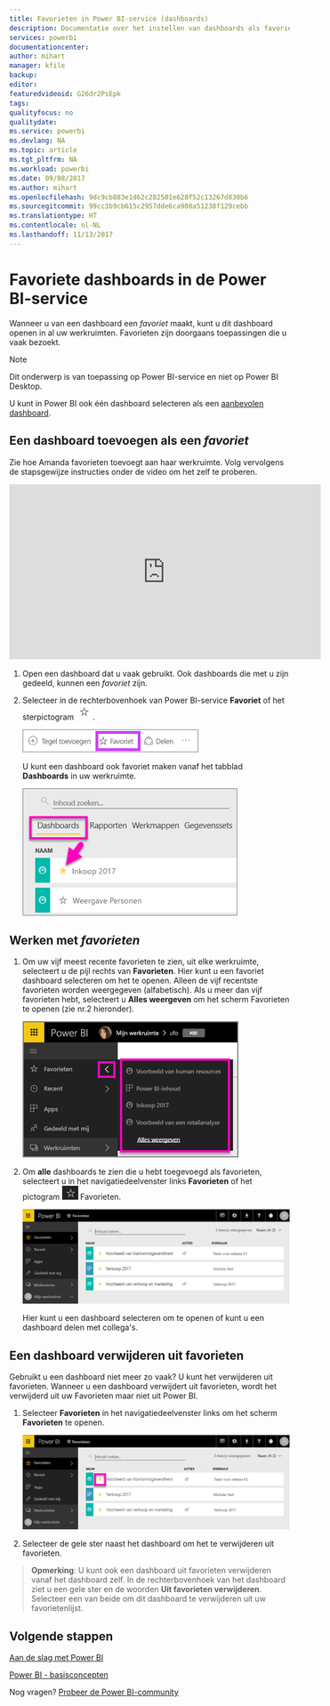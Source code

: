 ```yaml
---
title: Favorieten in Power BI-service (dashboards)
description: Documentatie over het instellen van dashboards als favorieten in Power BI-service
services: powerbi
documentationcenter: 
author: mihart
manager: kfile
backup: 
editor: 
featuredvideoid: G26dr2PsEpk
tags: 
qualityfocus: no
qualitydate: 
ms.service: powerbi
ms.devlang: NA
ms.topic: article
ms.tgt_pltfrm: NA
ms.workload: powerbi
ms.date: 09/08/2017
ms.author: mihart
ms.openlocfilehash: 9dc9cb883e1d62c282501e628f52c13267d830b6
ms.sourcegitcommit: 99cc3b9cb615c2957dde6ca908a51238f129cebb
ms.translationtype: HT
ms.contentlocale: nl-NL
ms.lasthandoff: 11/13/2017
---
```

# <a name="favorite-dashboards-in-the-power-bi-service"></a>Favoriete dashboards in de Power BI-service
Wanneer u van een dashboard een *favoriet* maakt, kunt u dit dashboard openen in al uw werkruimten.  Favorieten zijn doorgaans toepassingen die u vaak bezoekt.

> [!NOTE]
> Dit onderwerp is van toepassing op Power BI-service en niet op Power BI Desktop.
> 
> 

U kunt in Power BI ook één dashboard selecteren als een [aanbevolen dashboard](service-dashboard-featured.md).

## <a name="add-a-dashboard-as-a-favorite"></a>Een dashboard toevoegen als een *favoriet*
Zie hoe Amanda favorieten toevoegt aan haar werkruimte. Volg vervolgens de stapsgewijze instructies onder de video om het zelf te proberen.

<iframe width="560" height="315" src="https://www.youtube.com/embed/G26dr2PsEpk" frameborder="0" allowfullscreen></iframe>


1. Open een dashboard dat u vaak gebruikt. Ook dashboards die met u zijn gedeeld, kunnen een *favoriet* zijn.
2. Selecteer in de rechterbovenhoek van Power BI-service **Favoriet** of het sterpictogram ![](media/service-dashboard-favorite/power-bi-favorite-icon.png).
   
   ![](media/service-dashboard-favorite/powerbi-dashboard-favorite.png)
   
   U kunt een dashboard ook favoriet maken vanaf het tabblad **Dashboards** in uw werkruimte.
   
   ![](media/service-dashboard-favorite/power-bi-dashboard-favorite.png)

## <a name="working-with-favorites"></a>Werken met *favorieten*
1. Om uw vijf meest recente favorieten te zien, uit elke werkruimte, selecteert u de pijl rechts van **Favorieten**.  Hier kunt u een favoriet dashboard selecteren om het te openen. Alleen de vijf recentste favorieten worden weergegeven (alfabetisch). Als u meer dan vijf favorieten hebt, selecteert u **Alles weergeven** om het scherm Favorieten te openen (zie nr.2 hieronder). 
   
   ![](media/service-dashboard-favorite/power-bi-favorite-flyout-new.png)
2. Om **alle** dashboards te zien die u hebt toegevoegd als favorieten, selecteert u in het navigatiedeelvenster links **Favorieten** of het pictogram ![](media/service-dashboard-favorite/power-bi-favorites-icon.png) Favorieten.  
   
    ![](media/service-dashboard-favorite/power-bi-favorites-screen.png)
   
   Hier kunt u een dashboard selecteren om te openen of kunt u een dashboard delen met collega's.

## <a name="unfavorite-a-dashboard"></a>Een dashboard verwijderen uit favorieten
Gebruikt u een dashboard niet meer zo vaak?  U kunt het verwijderen uit favorieten. Wanneer u een dashboard verwijdert uit favorieten, wordt het verwijderd uit uw Favorieten maar niet uit Power BI.

1. Selecteer **Favorieten** in het navigatiedeelvenster links om het scherm **Favorieten** te openen.
   
   ![](media/service-dashboard-favorite/power-bi-unfavorites-screen.png)
2. Selecteer de gele ster naast het dashboard om het te verwijderen uit favorieten.

> **Opmerking**: U kunt ook een dashboard uit favorieten verwijderen vanaf het dashboard zelf. In de rechterbovenhoek van het dashboard ziet u een gele ster en de woorden **Uit favorieten verwijderen**. Selecteer een van beide om dit dashboard te verwijderen uit uw favorietenlijst. 
> 
> 

## <a name="next-steps"></a>Volgende stappen
[Aan de slag met Power BI](service-get-started.md)

[Power BI - basisconcepten](service-basic-concepts.md)

Nog vragen? [Probeer de Power BI-community](http://community.powerbi.com/)

